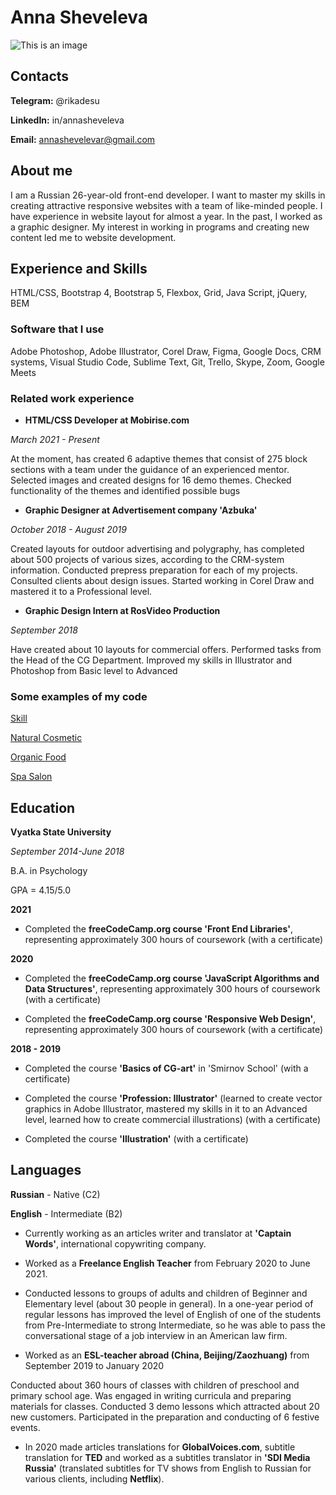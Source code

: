 # Anna Sheveleva

![This is an image](https://i.postimg.cc/tThsTtsf/111.jpg)

## Contacts

**Telegram:** @rikadesu

**LinkedIn:** in/annasheveleva

**Email:** annashevelevar@gmail.com

## About me

I am a Russian 26-year-old front-end developer. I want to master my skills in creating attractive responsive websites with a team of like-minded people.
I have experience in website layout for almost a year. In the past, I worked as a graphic designer. My interest in working in programs and creating new content led me to website development.

## Experience and Skills

HTML/CSS, Bootstrap 4, Bootstrap 5, Flexbox, Grid, Java Script, jQuery, BEM

### Software that I use

Adobe Photoshop, Adobe Illustrator, Corel Draw, Figma, Google Docs, CRM systems, Visual Studio Code, Sublime Text, Git, Trello, Skype, Zoom, Google Meets

### Related work experience

* **HTML/CSS Developer at Mobirise.com**

*March 2021 - Present*

At the moment, has created 6 adaptive themes that consist of 275 block sections with a team under the guidance of an experienced mentor. Selected images and created designs for 16 demo themes. Сhecked functionality of the themes and identified possible bugs

* **Graphic Designer at Advertisement company 'Azbuka'**

*October 2018 - August 2019*

Created layouts for outdoor advertising and polygraphy, has completed about 500 projects of various sizes, according to the CRM-system information. Conducted prepress preparation for each of my projects. Consulted clients about design issues. Started working in Corel Draw and mastered it to a Professional level.

* **Graphic Design Intern at RosVideo Production**

*September 2018*

Have created about 10 layouts for commercial offers. Performed tasks from the Head of the CG Department. Improved my skills in Illustrator and Photoshop from Basic level to Advanced

### Some examples of my code
[Skill](https://mobirise.com/extensions/skillm4/portfolio/)

[Natural Cosmetic](https://mobirise.com/extensions/naturalm4/natural-cosmetic/)

[Organic Food](https://mobirise.com/extensions/naturalm4/organic-food/)

[Spa Salon](https://mobirise.com/extensions/naturalm4/spa-salon/)

## Education

**Vyatka State University**

*September 2014-June 2018*

B.A. in Psychology

GPA = 4.15/5.0

**2021**

* Completed the **freeCodeCamp.org course 'Front End Libraries'**, representing approximately 300 hours of coursework (with a certificate)

**2020**

* Completed the **freeCodeCamp.org course 'JavaScript Algorithms and Data Structures'**, representing approximately 300 hours of coursework (with a certificate)

* Completed the **freeCodeCamp.org course 'Responsive Web Design'**, representing approximately 300 hours of coursework (with a certificate)

**2018 - 2019**

* Completed the course **'Basics of CG-art'** in 'Smirnov School' (with a certificate)

* Completed the course **'Profession: Illustrator'** (learned to create vector graphics in Adobe Illustrator, mastered my skills in it to an Advanced level, learned how to create commercial illustrations) (with a certificate)

* Completed the course **'Illustration'** (with a certificate)

## Languages

**Russian** - Native (C2)

**English** - Intermediate (B2)

* Currently working as an articles writer and translator at **'Captain Words'**, international copywriting company.

* Worked as a **Freelance English Teacher** from February 2020 to June 2021.

* Conducted lessons to groups of adults and children of Beginner and Elementary level (about 30 people in general). In a one-year period of regular lessons has improved the level of English of one of the students from Pre-Intermediate to strong Intermediate, so he was able to pass the conversational stage of a job interview in an American law firm.

* Worked as an **ESL-teacher abroad (China, Beijing/Zaozhuang)** from September 2019 to January 2020

Conducted about 360 hours of classes with children of preschool and primary school age. Was engaged in writing curricula and preparing materials for classes. Conducted 3 demo lessons which attracted about 20 new customers. Participated in the preparation and conducting of 6 festive events.

* In 2020 made articles translations for **GlobalVoices.com**, subtitle translation for **TED** and worked as a subtitles translator in **'SDI Media Russia'** (translated subtitles for TV shows from English to Russian for various clients, including **Netflix**).
